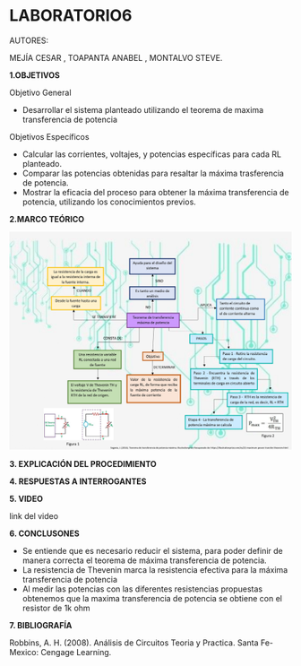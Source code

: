 # LABORATORIO6

AUTORES:

MEJÍA CESAR 
, TOAPANTA ANABEL , MONTALVO STEVE.

**1.OBJETIVOS** 

Objetivo General

* Desarrollar el sistema planteado utilizando el teorema de maxima transferencia de potencia

Objetivos Específicos

* Calcular las corrientes, voltajes, y potencias específicas para cada RL planteado.
* Comparar las potencias obtenidas para resaltar la máxima trasferencia de potencia.
* Mostrar la eficacia del proceso para obtener la máxima transferencia de potencia, utilizando los conocimientos previos.

**2.MARCO TEÓRICO**

![](https://github.com/Anabeltoapanta/LABORATORIO6/blob/main/Marco%20Te%C3%B3rico.jpg)

**3. EXPLICACIÓN DEL PROCEDIMIENTO**


**4. RESPUESTAS A INTERROGANTES**


**5. VIDEO**

link del video 




**6. CONCLUSONES**

* Se entiende que es necesario reducir el sistema, para poder definir de manera correcta el teorema de máxima transferencia de potencia.
* La resistencia de Thevenin marca la resistencia  efectiva para la máxima transferencia de potencia
* Al medir las potencias con las diferentes resistencias propuestas obtenemos que la maxima transferencia de potencia se obtiene con el resistor de 1k ohm
 

**7. BIBLIOGRAFÍA**

Robbins, A. H. (2008). Análisis de Circuitos Teoria y Practica. Santa Fe-Mexico: Cengage Learning.


